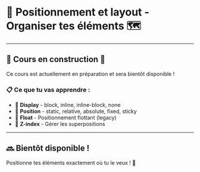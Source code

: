 # 🍳 Positionnement et layout - Organiser tes éléments 🗺️

---

## 🚧 Cours en construction 🚧

Ce cours est actuellement en préparation et sera bientôt disponible !

### 📋 Ce que tu vas apprendre :

- 📍 **Display** - block, inline, inline-block, none
- 🎯 **Position** - static, relative, absolute, fixed, sticky
- 🔧 **Float** - Positionnement flottant (legacy)
- 📐 **Z-index** - Gérer les superpositions

---

## 🔜 Bientôt disponible !

Positionne tes éléments exactement où tu le veux ! 🚀

